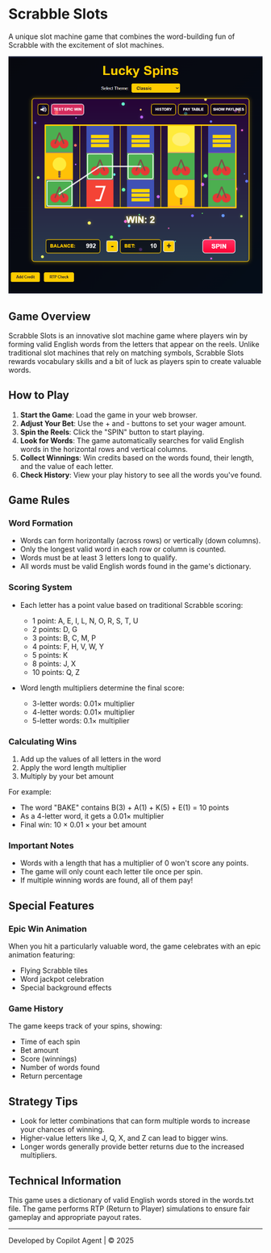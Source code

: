 # Scrabble Slots

A unique slot machine game that combines the word-building fun of Scrabble with the excitement of slot machines.

![Scrabble Slots Screenshot](screenshot.png)

## Game Overview

Scrabble Slots is an innovative slot machine game where players win by forming valid English words from the letters that appear on the reels. Unlike traditional slot machines that rely on matching symbols, Scrabble Slots rewards vocabulary skills and a bit of luck as players spin to create valuable words.

## How to Play

1. **Start the Game**: Load the game in your web browser.
2. **Adjust Your Bet**: Use the + and - buttons to set your wager amount.
3. **Spin the Reels**: Click the "SPIN" button to start playing.
4. **Look for Words**: The game automatically searches for valid English words in the horizontal rows and vertical columns.
5. **Collect Winnings**: Win credits based on the words found, their length, and the value of each letter.
6. **Check History**: View your play history to see all the words you've found.

## Game Rules

### Word Formation

- Words can form horizontally (across rows) or vertically (down columns).
- Only the longest valid word in each row or column is counted.
- Words must be at least 3 letters long to qualify.
- All words must be valid English words found in the game's dictionary.

### Scoring System

- Each letter has a point value based on traditional Scrabble scoring:
  - 1 point: A, E, I, L, N, O, R, S, T, U
  - 2 points: D, G
  - 3 points: B, C, M, P
  - 4 points: F, H, V, W, Y
  - 5 points: K
  - 8 points: J, X
  - 10 points: Q, Z

- Word length multipliers determine the final score:
  - 3-letter words: 0.01× multiplier
  - 4-letter words: 0.01× multiplier
  - 5-letter words: 0.1× multiplier

### Calculating Wins

1. Add up the values of all letters in the word
2. Apply the word length multiplier
3. Multiply by your bet amount

For example:
- The word "BAKE" contains B(3) + A(1) + K(5) + E(1) = 10 points
- As a 4-letter word, it gets a 0.01× multiplier
- Final win: 10 × 0.01 × your bet amount

### Important Notes

- Words with a length that has a multiplier of 0 won't score any points.
- The game will only count each letter tile once per spin.
- If multiple winning words are found, all of them pay!

## Special Features

### Epic Win Animation

When you hit a particularly valuable word, the game celebrates with an epic animation featuring:
- Flying Scrabble tiles
- Word jackpot celebration
- Special background effects

### Game History

The game keeps track of your spins, showing:
- Time of each spin
- Bet amount
- Score (winnings)
- Number of words found
- Return percentage

## Strategy Tips

- Look for letter combinations that can form multiple words to increase your chances of winning.
- Higher-value letters like J, Q, X, and Z can lead to bigger wins.
- Longer words generally provide better returns due to the increased multipliers.

## Technical Information

This game uses a dictionary of valid English words stored in the words.txt file. The game performs RTP (Return to Player) simulations to ensure fair gameplay and appropriate payout rates.

---

Developed by Copilot Agent | © 2025
